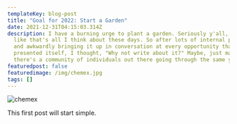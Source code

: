 ```yaml
---
templateKey: blog-post
title: "Goal for 2022: Start a Garden"
date: 2021-12-31T04:15:03.314Z
description: I have a burning urge to plant a garden. Seriously y'all, I feel
  like that's all I think about these days. So after lots of internal pondering
  and awkwardly bringing it up in conversation at every opportunity that
  presented itself, I thought, "Why not write about it?" Maybe, just maybe,
  there's a community of individuals out there going through the same yearning.
featuredpost: false
featuredimage: /img/chemex.jpg
tags: []
---
```

![chemex](/img/chemex.jpg)

This first post will start simple.